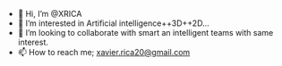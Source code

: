 - 👋 Hi, I’m @XRICA
- 👀 I’m interested in Artificial intelligence++3D++2D...
- 💞️ I’m looking to collaborate with smart an intelligent teams with same interest.
- 📫 How to reach me; xavier.rica20@gmail.com

<!---
XRICA/XRICA is a ✨ special ✨ repository because its `README.md` (this file) appears on your GitHub profile.
You can click the Preview link to take a look at your changes.
--->
